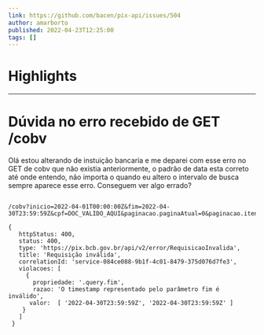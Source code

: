```yaml
---
link: https://github.com/bacen/pix-api/issues/504
author: amarborto
published: 2022-04-23T12:25:00
tags: []
---
```

# Highlights


---
# Dúvida no erro recebido de GET /cobv
Olá estou alterando de instuição bancaria e me deparei com esse erro no GET de cobv que não existia anteriormente, o padrão de data esta correto até onde entendo, não importa o quando eu altero o intervalo de busca sempre aparece esse erro. Conseguem ver algo errado?

```

/cobv?inicio=2022-04-01T00:00:00Z&fim=2022-04-30T23:59:59Z&cpf=DOC_VALIDO_AQUI&paginacao.paginaAtual=0&paginacao.itensPorPagina=100

{
   httpStatus: 400,
   status: 400,
   type: 'https://pix.bcb.gov.br/api/v2/error/RequisicaoInvalida',
   title: 'Requisição inválida',
   correlationId: 'service-084ce088-9b1f-4c01-8479-375d076d7fe3',
   violacoes: [
     {
       propriedade: '.query.fim',
       razao: 'O timestamp representado pelo parâmetro fim é inválido',
      valor:  [ '2022-04-30T23:59:59Z', '2022-04-30T23:59:59Z' ]
    }
   ]
 }
```